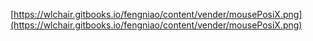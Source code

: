 [https://wlchair.gitbooks.io/fengniao/content/vender/mousePosiX.png](https://wlchair.gitbooks.io/fengniao/content/vender/mousePosiX.png)